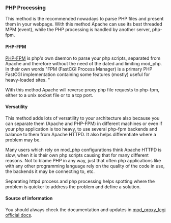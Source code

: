 ### PHP Processing

This method is the recommended nowadays to parse PHP files and present them in your webpage.
With this method Apache can use its best threaded MPM (event), while the PHP processing is handled by another server, php-fpm.

#### PHP-FPM 

[PHP-FPM](https://www.php.net/manual/en/install.fpm.php) is php's own daemon to parse your php scripts, separated from Apache and therefore without the need of the dated and limiting mod_php. In their own words "FPM (FastCGI Process Manager) is a primary PHP FastCGI implementation containing some features (mostly) useful for heavy-loaded sites. "

With this method Apache will reverse proxy php file requests to php-fpm, either to a unix socket file or to a tcp port.

#### Versatility

This method adds lots of versatility to your architecture also because you can separate them (Apache and PHP-FPM) in different machines or even if your php application is too heavy, to use several php-fpm backends and balance to them from Apache HTTPD. It also helps differentiate where a problem may be. 

Many users which rely on mod_php configurations think Apache HTTPD is slow, when it is their own php scripts causing that for many different reasons. Not to blame PHP in any way, just that often php applications like with any other programming language rely on the quality of the code in use, the backends it may be connecting to, etc.

Separating httpd process and php processing helps spotting where the problem is quicker to address the problem and define a solution.

#### Source of information

You should always check the documentation and updates in [mod_proxy_fcgi official docs](http://httpd.apache.org/docs/current/mod/mod_proxy_fcgi.html).
